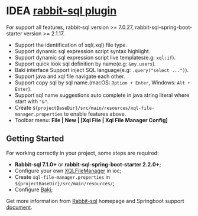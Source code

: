# IDEA [rabbit-sql plugin](https://plugins.jetbrains.com/plugin/21403-rabbit-sql)

For support all features, rabbit-sql version >= 7.0.27, rabbit-sql-spring-boot-starter version >= 2.1.17.

- Support the identification of xql(.xql) file type.
- Support dynamic sql expression script syntax highlight.
- Support dynamic sql expression script live templates(e.g: `xql:if`).
- Support quick look sql definition by name(e.g: `&my.users`).
- Baki interface Support inject SQL language(e.g: `.query("select ...")`).
- Support java and xql file navigate each other.
- Support copy sql by sql name.(macOS: `Option + Enter`, Windows: `Alt + Enter`).
- Support sql name suggestions auto complete in java string literal where start with `"&"`.
- Create `${projectBaseDir}/src/main/resources/xql-file-manager.properties` to enable features above.
- Toolbar menu: **File | New | [Xql File | Xql File Manager Config]**

## Getting Started

For working correctly in your project, some steps are required:

- **Rabbit-sql 7.1.0+** or **rabbit-sql-spring-boot-starter 2.2.0+**;
- Configure your own [XQLFileManager](https://github.com/chengyuxing/rabbit-sql#XQLFileManager) in ioc;
- Create `xql-file-manager.properties` in `${projectBaseDir}/src/main/resources/`;
- Configure [Baki](https://github.com/chengyuxing/rabbit-sql#bakidao);

Get more information from [Rabbit-sql](https://github.com/chengyuxing/rabbit-sql) homepage and Springboot
support [document](https://github.com/chengyuxing/rabbit-sql-spring-boot-starter).